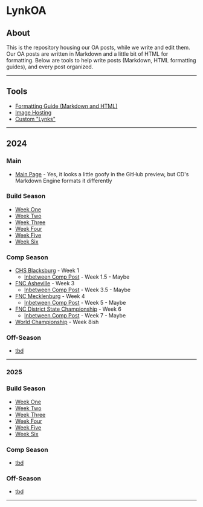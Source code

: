 # LynkOA <br>

## About <br>
This is the repository housing our OA posts, while we write and edit them. Our OA posts are written in Markdown and a little bit of HTML for formatting. Below are tools to help write posts (Markdown, HTML formatting guides), and every post organized.  

***

## Tools <br>
- [Formatting Guide (Markdown and HTML)](https://github.com/LynkRobotics/LynkOA/blob/main/Tools/MarkdownGuide.md)
- [Image Hosting](https://postimages.org/)
- [Custom "Lynks"](https://shields.io/)

***

## 2024 <br>
### Main <br>
- [Main Page](https://github.com/LynkRobotics/LynkOA/blob/main/2024/main.md) - Yes, it looks a little goofy in the GitHub preview, but CD's Markdown Engine formats it differently 

### Build Season <br>
- [Week One](https://github.com/LynkRobotics/LynkOA/blob/main/2024/Build/WeekOne.md)
- [Week Two]()
- [Week Three]()
- [Week Four]()
- [Week Five]()
- [Week Six]()

### Comp Season <br>
- [CHS Blacksburg]() - Week 1
  - [Inbetween Comp Post]() - Week 1.5 - Maybe 
- [FNC Asheville]() - Week 3
  - [Inbetween Comp Post]() - Week 3.5 - Maybe 
- [FNC Mecklenburg]() - Week 4
  - [Inbetween Comp Post]() - Week 5 - Maybe 
- [FNC District State Championship]() - Week 6
  - [Inbetween Comp Post]() - Week 7 - Maybe 
- [World Championship]() - Week 8ish

### Off-Season <br>
- [tbd]()

***

### 2025 <br>
### Build Season <br>
- [Week One]()
- [Week Two]()
- [Week Three]()
- [Week Four]()
- [Week Five]()
- [Week Six]()

### Comp Season <br>
- [tbd]()

### Off-Season <br>
- [tbd]()

***
